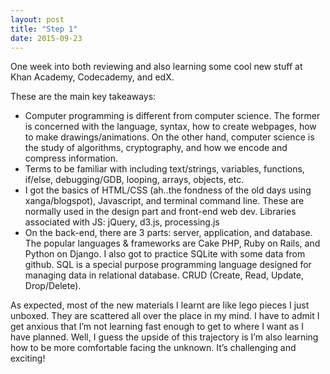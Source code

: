 ```yaml
--- 
layout: post
title: "Step 1"
date: 2015-09-23
---
```

One week into both reviewing and also learning some cool new stuff at Khan Academy, Codecademy, and edX. 

These are the main key takeaways:
<ul><font-family: 'Helvetica Neue', Helvetica, Arial, sans-serif>
<li>Computer programming is different from computer science. The former is concerned with the language, syntax, how to create webpages, how to make drawings/animations. On the other hand, computer science is the study of algorithms, cryptography, and how we encode and compress information. </li>
<li>Terms to be familiar with including text/strings, variables, functions, if/else, debugging/GDB, looping, arrays, objects, etc.</li>
<li>I got the basics of HTML/CSS (ah..the fondness of the old days using xanga/blogspot), Javascript, and terminal command line. These are normally used in the design part and front-end web dev. Libraries associated with JS: jQuery, d3.js, processing.js</li>
<li>On the back-end, there are 3 parts: server, application, and database. The popular languages & frameworks are Cake PHP, Ruby on Rails, and Python on Django. I also got to practice SQLite with some data from github. SQL is a special purpose programming language designed for managing data in relational database. CRUD (Create, Read, Update, Drop/Delete).</li>
</ul></font-family: 'Helvetica Neue', Helvetica, Arial, sans-serif>


As expected, most of the new materials I learnt are like lego pieces I just unboxed. They are scattered all over the place in my mind. I have to admit I get anxious that I’m not learning fast enough to get to where I want as I have planned. Well, I guess the upside of this trajectory is I’m also learning how to be more comfortable facing the unknown. It’s challenging and exciting!
